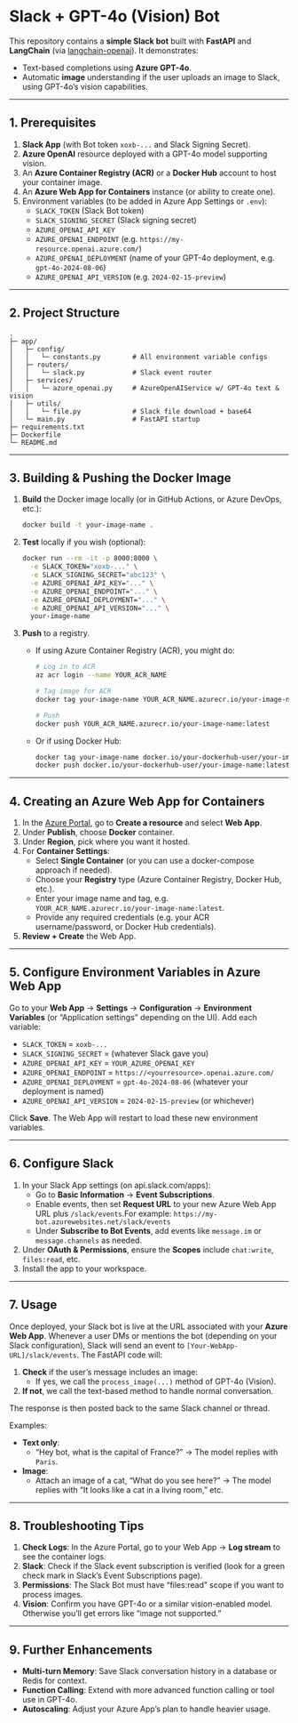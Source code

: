 # Slack + GPT-4o (Vision) Bot

This repository contains a **simple Slack bot** built with **FastAPI** and **LangChain** (via [langchain-openai](https://pypi.org/project/langchain-openai/)). It demonstrates:

- Text-based completions using **Azure GPT-4o**.
- Automatic **image** understanding if the user uploads an image to Slack, using GPT-4o’s vision capabilities.

---

## 1. Prerequisites

1. **Slack App** (with Bot token `xoxb-...` and Slack Signing Secret).
2. **Azure OpenAI** resource deployed with a GPT-4o model supporting vision.
3. An **Azure Container Registry (ACR)** or a **Docker Hub** account to host your container image.
4. An **Azure Web App for Containers** instance (or ability to create one).
5. Environment variables (to be added in Azure App Settings or `.env`):
    - `SLACK_TOKEN` (Slack Bot token)
    - `SLACK_SIGNING_SECRET` (Slack signing secret)
    - `AZURE_OPENAI_API_KEY`
    - `AZURE_OPENAI_ENDPOINT` (e.g. `https://my-resource.openai.azure.com/`)
    - `AZURE_OPENAI_DEPLOYMENT` (name of your GPT-4o deployment, e.g. `gpt-4o-2024-08-06`)
    - `AZURE_OPENAI_API_VERSION` (e.g. `2024-02-15-preview`)

---

## 2. Project Structure

```
.
├─ app/
│   ├─ config/
│   │   └─ constants.py        # All environment variable configs
│   ├─ routers/
│   │   └─ slack.py            # Slack event router
│   ├─ services/
│   │   └─ azure_openai.py     # AzureOpenAIService w/ GPT-4o text & vision
│   ├─ utils/
│   │   └─ file.py             # Slack file download + base64
│   └─ main.py                 # FastAPI startup
├─ requirements.txt
├─ Dockerfile
└─ README.md

```

---

## 3. Building & Pushing the Docker Image

1. **Build** the Docker image locally (or in GitHub Actions, or Azure DevOps, etc.):
    
    ```bash
    docker build -t your-image-name .

    ```
    
2. **Test** locally if you wish (optional):
    
    ```bash
    docker run --rm -it -p 8000:8000 \
      -e SLACK_TOKEN="xoxb-..." \
      -e SLACK_SIGNING_SECRET="abc123" \
      -e AZURE_OPENAI_API_KEY="..." \
      -e AZURE_OPENAI_ENDPOINT="..." \
      -e AZURE_OPENAI_DEPLOYMENT="..." \
      -e AZURE_OPENAI_API_VERSION="..." \
      your-image-name
    ```
    
3. **Push** to a registry.
    - If using Azure Container Registry (ACR), you might do:
        
        ```bash
        # Log in to ACR
        az acr login --name YOUR_ACR_NAME
        
        # Tag image for ACR
        docker tag your-image-name YOUR_ACR_NAME.azurecr.io/your-image-name:latest
        
        # Push
        docker push YOUR_ACR_NAME.azurecr.io/your-image-name:latest
        ```
        
    - Or if using Docker Hub:
        
        ```bash
        docker tag your-image-name docker.io/your-dockerhub-user/your-image-name:latest
        docker push docker.io/your-dockerhub-user/your-image-name:latest
        ```
        

---

## 4. Creating an Azure Web App for Containers

1. In the [Azure Portal](https://portal.azure.com/), go to **Create a resource** and select **Web App**.
2. Under **Publish**, choose **Docker** container.
3. Under **Region**, pick where you want it hosted.
4. For **Container Settings**:
    - Select **Single Container** (or you can use a docker-compose approach if needed).
    - Choose your **Registry** type (Azure Container Registry, Docker Hub, etc.).
    - Enter your image name and tag, e.g. `YOUR_ACR_NAME.azurecr.io/your-image-name:latest`.
    - Provide any required credentials (e.g. your ACR username/password, or Docker Hub credentials).
5. **Review + Create** the Web App.

---

## 5. Configure Environment Variables in Azure Web App

Go to your **Web App** → **Settings** → **Configuration** → **Environment Variables** (or “Application settings” depending on the UI). Add each variable:

- `SLACK_TOKEN` = `xoxb-...`
- `SLACK_SIGNING_SECRET` = (whatever Slack gave you)
- `AZURE_OPENAI_API_KEY` = `YOUR_AZURE_OPENAI_KEY`
- `AZURE_OPENAI_ENDPOINT` = `https://<yourresource>.openai.azure.com/`
- `AZURE_OPENAI_DEPLOYMENT` = `gpt-4o-2024-08-06` (whatever your deployment is named)
- `AZURE_OPENAI_API_VERSION` = `2024-02-15-preview` (or whichever)

Click **Save**. The Web App will restart to load these new environment variables.

---

## 6. Configure Slack

1. In your Slack App settings (on api.slack.com/apps):
    - Go to **Basic Information** → **Event Subscriptions**.
    - Enable events, then set **Request URL** to your new Azure Web App URL plus `/slack/events`.For example: `https://my-bot.azurewebsites.net/slack/events`
    - Under **Subscribe to Bot Events**, add events like `message.im` or `message.channels` as needed.
2. Under **OAuth & Permissions**, ensure the **Scopes** include `chat:write`, `files:read`, etc.
3. Install the app to your workspace.

---

## 7. Usage

Once deployed, your Slack bot is live at the URL associated with your **Azure Web App**. Whenever a user DMs or mentions the bot (depending on your Slack configuration), Slack will send an event to `[Your-WebApp-URL]/slack/events`. The FastAPI code will:

1. **Check** if the user’s message includes an image:
    - If yes, we call the `process_image(...)` method of GPT-4o (Vision).
2. **If not**, we call the text-based method to handle normal conversation.

The response is then posted back to the same Slack channel or thread.

Examples:

- **Text only**:
    - “Hey bot, what is the capital of France?” → The model replies with `Paris`.
- **Image**:
    - Attach an image of a cat, “What do you see here?” → The model replies with “It looks like a cat in a living room,” etc.

---

## 8. Troubleshooting Tips

1. **Check Logs**: In the Azure Portal, go to your Web App → **Log stream** to see the container logs.
2. **Slack**: Check if the Slack event subscription is verified (look for a green check mark in Slack’s Event Subscriptions page).
3. **Permissions**: The Slack Bot must have “files:read” scope if you want to process images.
4. **Vision**: Confirm you have GPT-4o or a similar vision-enabled model. Otherwise you’ll get errors like “image not supported.”

---

## 9. Further Enhancements

- **Multi-turn Memory**: Save Slack conversation history in a database or Redis for context.
- **Function Calling**: Extend with more advanced function calling or tool use in GPT-4o.
- **Autoscaling**: Adjust your Azure App’s plan to handle heavier usage.